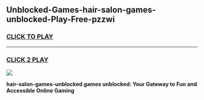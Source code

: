 
## Unblocked-Games-hair-salon-games-unblocked-Play-Free-pzzwi
<h3>
<a href="https://premium76.site?title=hair-salon-games-unblocked&ref=09A">CLICK TO PLAY</a></h3>
<hr>

<h3>
<a href="https://premium76.site?title=hair-salon-games-unblocked&ref=09A">CLICK 2 PLAY</a>
  
</h3>

<a href="https://premium76.site?title=hair-salon-games-unblocked&ref=09A"><img src="https://clearcache.store/games.png"></a>


**hair-salon-games-unblocked games unblocked: Your Gateway to Fun and Accessible Online Gaming**
